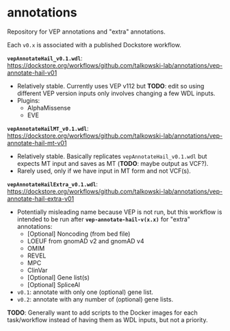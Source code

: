 # annotations
Repository for VEP annotations and "extra" annotations.

Each ```v0.x``` is associated with a published Dockstore workflow. 

**```vepAnnotateHail_v0.1.wdl```**: https://dockstore.org/workflows/github.com/talkowski-lab/annotations/vep-annotate-hail-v01
- Relatively stable. Currently uses VEP v112 but **TODO**: edit so using different VEP version inputs only involves changing a few WDL inputs.
- Plugins:
  - AlphaMissense
  - EVE 
  
**```vepAnnotateHailMT_v0.1.wdl```**: https://dockstore.org/workflows/github.com/talkowski-lab/annotations/vep-annotate-hail-mt-v01
- Relatively stable. Basically replicates ```vepAnnotateHail_v0.1.wdl``` but expects MT input and saves as MT (**TODO**: maybe output as VCF?).
- Rarely used, only if we have input in MT form and not VCF(s).

**```vepAnnotateHailExtra_v0.1.wdl```**: https://dockstore.org/workflows/github.com/talkowski-lab/annotations/vep-annotate-hail-extra-v01
- Potentially misleading name because VEP is not run, but this workflow is intended to be run after **```vep-annotate-hail-v(x.x)```** for "extra" annotations:
  - [Optional] Noncoding (from bed file)
  - LOEUF from gnomAD v2 and gnomAD v4
  - OMIM
  - REVEL
  - MPC
  - ClinVar
  - [Optional] Gene list(s)
  - [Optional] SpliceAI
- ```v0.1```: annotate with only one (optional) gene list.
- ```v0.2```: annotate with any number of (optional) gene lists.

**TODO**: Generally want to add scripts to the Docker images for each task/workflow instead of having them as WDL inputs, but not a priority.
